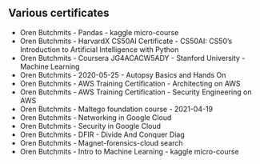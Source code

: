 ## Various certificates

* Oren Butchmits - Pandas - kaggle micro-course
* Oren Butchmits - HarvardX CS50AI Certificate - CS50AI: CS50’s Introduction to Artificial Intelligence with Python
* Oren Butchmits - Coursera JG4ACACW5ADY - Stanford University - Machine Learning
* Oren Butchmits - 2020-05-25 - Autopsy Basics and Hands On
* Oren Butchmits - AWS Training Certification - Architecting on AWS
* Oren Butchmits - AWS Training Certification - Security Engineering on AWS
* Oren Butchmits - Maltego foundation course - 2021-04-19
* Oren Butchmits - Networking in Google Cloud
* Oren Butchmits - Security in Google Cloud
* Oren Butchmits - DFIR - Divide And Conquer Diag
* Oren Butchmits - Magnet-forensics-cloud search
* Oren Butchmits - Intro to Machine Learning - kaggle micro-course
